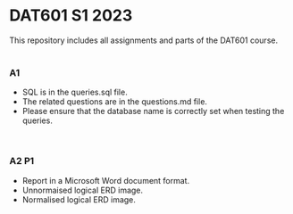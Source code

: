 # DAT601 S1 2023
This repository includes all assignments and parts of the DAT601 course.
<br><br>

### A1
<ul>
    <li>SQL is in the queries.sql file.</li>
    <li>The related questions are in the questions.md file.</li>
    <li>Please ensure that the database name is correctly set when testing the queries.</li>
</ul>
<br>

### A2 P1
<ul>
    <li>Report in a Microsoft Word document format.</li>
    <li>Unnormaised logical ERD image.</li>
    <li>Normalised logical ERD image.</li>
</ul>
